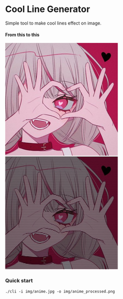 # Cool Line Generator
Simple tool to make cool lines effect on image.

#### From this to this
![alt text](img/anime.jpg?raw=true "from")
![alt text](img/anime_processed.png?raw=true "to")


### Quick start
``` console
./cli -i img/anime.jpg -o img/anime_processed.png
```
